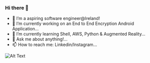 ### Hi there 👋

<!--
**arknandan25/arknandan25** is a ✨ _special_ ✨ repository because its `README.md` (this file) appears on your GitHub profile.-->

- 🔭 I’m a aspiring software engineer@Ireland!
- 🔭 I’m currently working on an End to End Encryption Android Application...
- 🌱 I’m currently learning Shell, AWS, Python & Augmented Reality...
- 💬 Ask me about anything!...
- 📫 How to reach me: Linkedin/Instagram...


![Alt Text](https://media.giphy.com/media/Y0b2MpUTfnrUa3jIM7/source.gif)
<!--[![Watch the video](https://www.youtube.com/watch?v=j98id5L8LgA)-->
